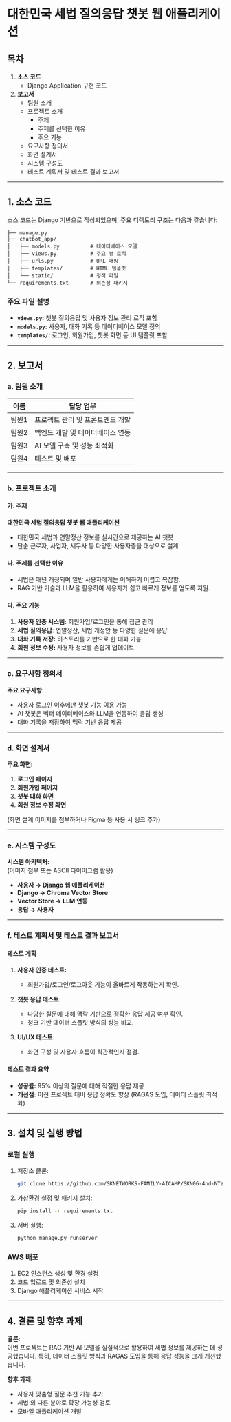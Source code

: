 # 대한민국 세법 질의응답 챗봇 웹 애플리케이션

## 목차
1. **소스 코드**
    - Django Application 구현 코드
2. **보고서**
    - 팀원 소개
    - 프로젝트 소개
        - 주제
        - 주제를 선택한 이유
        - 주요 기능
    - 요구사항 정의서
    - 화면 설계서
    - 시스템 구성도
    - 테스트 계획서 및 테스트 결과 보고서

---

## 1. 소스 코드
소스 코드는 Django 기반으로 작성되었으며, 주요 디렉토리 구조는 다음과 같습니다:

```
├── manage.py
├── chatbot_app/
│   ├── models.py          # 데이터베이스 모델
│   ├── views.py           # 주요 뷰 로직
│   ├── urls.py            # URL 매핑
│   ├── templates/         # HTML 템플릿
│   └── static/            # 정적 파일
└── requirements.txt       # 의존성 패키지
```

### 주요 파일 설명
- **`views.py`:** 챗봇 질의응답 및 사용자 정보 관리 로직 포함
- **`models.py`:** 사용자, 대화 기록 등 데이터베이스 모델 정의
- **`templates/`:** 로그인, 회원가입, 챗봇 화면 등 UI 템플릿 포함

---

## 2. 보고서

### a. 팀원 소개
| 이름  | 담당 업무               |
|-------|-------------------------|
| 팀원1 | 프로젝트 관리 및 프론트엔드 개발 |
| 팀원2 | 백엔드 개발 및 데이터베이스 연동 |
| 팀원3 | AI 모델 구축 및 성능 최적화 |
| 팀원4 | 테스트 및 배포            |

---

### b. 프로젝트 소개

#### 가. 주제  
**대한민국 세법 질의응답 챗봇 웹 애플리케이션**  
- 대한민국 세법과 연말정산 정보를 실시간으로 제공하는 AI 챗봇  
- 단순 근로자, 사업자, 세무사 등 다양한 사용자층을 대상으로 설계  

#### 나. 주제를 선택한 이유  
- 세법은 매년 개정되며 일반 사용자에게는 이해하기 어렵고 복잡함.  
- RAG 기반 기술과 LLM을 활용하여 사용자가 쉽고 빠르게 정보를 얻도록 지원.  

#### 다. 주요 기능  
1. **사용자 인증 시스템:** 회원가입/로그인을 통해 접근 관리  
2. **세법 질의응답:** 연말정산, 세법 개정안 등 다양한 질문에 응답  
3. **대화 기록 저장:** 히스토리를 기반으로 한 대화 가능  
4. **회원 정보 수정:** 사용자 정보를 손쉽게 업데이트  

---

### c. 요구사항 정의서
**주요 요구사항:**  
- 사용자 로그인 이후에만 챗봇 기능 이용 가능  
- AI 챗봇은 벡터 데이터베이스와 LLM을 연동하여 응답 생성  
- 대화 기록을 저장하여 맥락 기반 응답 제공  

---

### d. 화면 설계서
**주요 화면:**  
1. **로그인 페이지**  
2. **회원가입 페이지**  
3. **챗봇 대화 화면**  
4. **회원 정보 수정 화면**  

(화면 설계 이미지를 첨부하거나 Figma 등 사용 시 링크 추가)

---

### e. 시스템 구성도
**시스템 아키텍처:**  
(이미지 첨부 또는 ASCII 다이어그램 활용)  
- **사용자 → Django 웹 애플리케이션**  
- **Django → Chroma Vector Store**  
- **Vector Store → LLM 연동**  
- **응답 → 사용자**  

---

### f. 테스트 계획서 및 테스트 결과 보고서

#### 테스트 계획
1. **사용자 인증 테스트:**  
   - 회원가입/로그인/로그아웃 기능이 올바르게 작동하는지 확인.  

2. **챗봇 응답 테스트:**  
   - 다양한 질문에 대해 맥락 기반으로 정확한 응답 제공 여부 확인.  
   - 청크 기반 데이터 스플릿 방식의 성능 비교.  

3. **UI/UX 테스트:**  
   - 화면 구성 및 사용자 흐름이 직관적인지 점검.  

#### 테스트 결과 요약
- **성공률:** 95% 이상의 질문에 대해 적절한 응답 제공  
- **개선점:** 이전 프로젝트 대비 응답 정확도 향상 (RAGAS 도입, 데이터 스플릿 최적화)  

---

## 3. 설치 및 실행 방법

### 로컬 실행
1. 저장소 클론:  
   ```bash
   git clone https://github.com/SKNETWORKS-FAMILY-AICAMP/SKN06-4nd-NTeam.git
   ```  
2. 가상환경 설정 및 패키지 설치:  
   ```bash
   pip install -r requirements.txt
   ```  
3. 서버 실행:  
   ```bash
   python manage.py runserver
   ```

### AWS 배포
1. EC2 인스턴스 생성 및 환경 설정  
2. 코드 업로드 및 의존성 설치  
3. Django 애플리케이션 서비스 시작  

---

## 4. 결론 및 향후 과제
**결론:**  
이번 프로젝트는 RAG 기반 AI 모델을 실질적으로 활용하여 세법 정보를 제공하는 데 성공했습니다. 특히, 데이터 스플릿 방식과 RAGAS 도입을 통해 응답 성능을 크게 개선했습니다.  

**향후 과제:**  
- 사용자 맞춤형 질문 추천 기능 추가  
- 세법 외 다른 분야로 확장 가능성 검토  
- 모바일 애플리케이션 개발  

